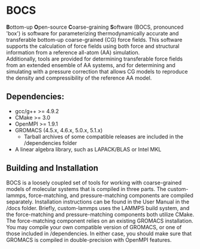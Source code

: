 # BOCS

**B**ottom-up **O**pen-source **C**oarse-graining **S**oftware (BOCS, pronounced 'box') is 
software for  parameterizing  thermodynamically  accurate  and transferable bottom-up 
coarse-grained (CG) force fields.  This software supports the calculation of force fields 
using both force and structural information from a reference all-atom (AA) simulation.  
Additionally, tools are provided for determining transferable force fields from an extended 
ensemble of AA systems, and for determining and simulating with a pressure correction that 
allows CG models to reproduce the density and compressibility of the reference AA model.

## Dependencies:
* gcc/g++ >= 4.9.2
* CMake >= 3.0
* OpenMPI >= 1.9.1
* GROMACS (4.5.x, 4.6.x, 5.0.x, 5.1.x)
  * Tarball archives of some compatible releases are included in the /dependencies folder
* A linear algebra library, such as LAPACK/BLAS or Intel MKL

## Building and Installation
BOCS is a loosely coupled set of tools for working with coarse-grained models of molecular
systems that is compiled in three parts. The custom-lammps, force-matching, and pressure-matching
components are compiled separately. Installation instructions can be found in the User Manual in
the /docs folder. Briefly, custom-lammps uses the LAMMPS build system, and the force-matching and
pressure-matching components both utilize CMake. The force-matching component relies on an existing
GROMACS installation. You may compile your own compatible version of GROMACS, or one of those included in /dependencies.
In either case, you should make sure that GROMACS is compiled in double-precision with OpenMPI features.
